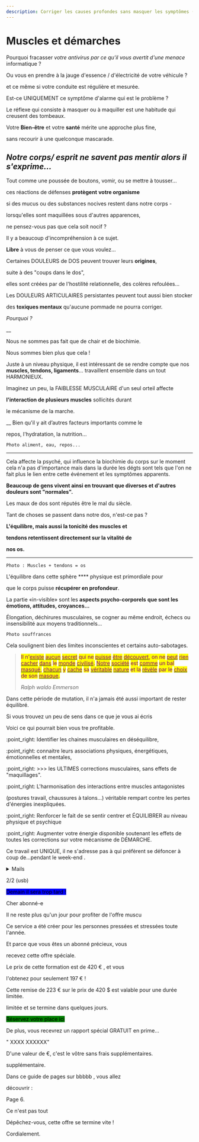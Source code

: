 ```yaml
---
description: Corriger les causes profondes sans masquer les symptômes (ap-parent)
---
```


# Muscles et démarches

Pourquoi fracasser _votre antivirus par ce qu'il vous_ _avertit d'une menace_ informatique ?

Ou vous en prendre à la jauge d'essence / d'électricité de votre véhicule ?

et ce même si votre conduite est régulière et mesurée.



Est-ce UNIQUEMENT ce symptôme d'alarme qui est le problème ?



Le réflexe qui consiste à masquer ou à maquiller est une habitude qui creusent des tombeaux.



Votre **Bien-être** et votre **santé** mérite une approche plus fine,

sans recourir à une quelconque mascarade.



## _Notre corps/ esprit ne savent pas mentir alors il s'exprime..._





Tout comme une poussée de boutons, vomir, ou se mettre à tousser...

ces réactions de défenses **protègent** **votre organisme**

si des mucus ou des substances nocives restent dans notre corps -

lorsqu'elles sont maquillées sous d'autres apparences,

ne pensez-vous pas que cela soit nocif ?



Il y a beaucoup d'incompréhension à ce sujet.



**Libre** à vous de penser ce que vous voulez...



Certaines DOULEURS de DOS peuvent trouver leurs **origines**,

suite à des "coups dans le dos",&#x20;

elles sont créées par de l'hostilité relationnelle, des colères refoulées...



Les DOULEURS ARTICULAIRES persistantes peuvent tout aussi bien stocker

des **toxiques mentaux** qu'aucune pommade ne pourra corriger.



_Pourquoi ?_

__

Nous ne sommes pas fait que de chair et de biochimie.

Nous sommes bien plus que cela !

Juste à un niveau physique, il est intéressant de se rendre compte que nos **muscles, tendons, ligaments**... travaillent ensemble dans un tout HARMONIEUX.



Imaginez un peu, la FAIBLESSE MUSCULAIRE d'un seul orteil affecte

**l'interaction de plusieurs muscles** sollicités durant

le mécanisme de la marche.



&#x20;__ Bien qu'il y ait d’autres facteurs importants comme le

repos, l'hydratation, la nutrition...

`Photo aliment, eau, repos...`

****



Cela affecte la psyché, qui influence la biochimie du corps sur le moment cela n'a pas d'importance mais dans la durée les dégts sont tels que l'on ne fait plus le lien entre cette événement et les symptômes apparents.



**Beaucoup de gens vivent ainsi en trouvant que diverses et d'autres douleurs sont "normales".**

Les maux de dos sont réputés être le mal du siècle.

Tant de choses se passent dans notre dos, n'est-ce pas ?



**L'équilibre, mais aussi la tonicité des muscles et**

**tendons retentissent directement sur la vitalité de**

**nos os.**

****

`Photo : Muscles + tendons = os`

L'équilibre dans cette sphère **** physique est primordiale pour

que le corps puisse **récupérer en profondeur**.



La partie «in-visible» sont les **aspects psycho-corporels** **que sont les** **émotions, attitudes, croyances...**

Élongation, déchirures musculaires, se cogner au même endroit, échecs ou insensibilité aux moyens traditionnels…



`Photo souffrances`

Cela soulignent bien des  limites inconscientes et certains auto-sabotages.

&#x20;

> <mark style="color:purple;">Il n'</mark>[<mark style="color:purple;">existe</mark>](https://www.dicocitations.com/citation.php?mot=existe) <mark style="color:purple;"></mark> [<mark style="color:purple;">aucun</mark>](https://www.dicocitations.com/citation.php?mot=aucun) <mark style="color:purple;"></mark> [<mark style="color:purple;">secret</mark>](https://www.dicocitations.com/citation.php?mot=secret) <mark style="color:purple;">qui ne</mark> [<mark style="color:purple;">puisse</mark>](https://www.dicocitations.com/citation.php?mot=puisse) <mark style="color:purple;"></mark> [<mark style="color:purple;">être</mark>](https://www.dicocitations.com/citation.php?mot=etre) <mark style="color:purple;"></mark> [<mark style="color:purple;">découvert</mark>](https://www.dicocitations.com/citation.php?mot=decouvert)<mark style="color:purple;">, on ne</mark> [<mark style="color:purple;">peut</mark>](https://www.dicocitations.com/citation.php?mot=peut) <mark style="color:purple;"></mark> [<mark style="color:purple;">rien</mark>](https://www.dicocitations.com/citation.php?mot=rien) <mark style="color:purple;"></mark> [<mark style="color:purple;">cacher</mark>](https://www.dicocitations.com/citation.php?mot=cacher) <mark style="color:purple;"></mark> [<mark style="color:purple;">dans</mark>](https://www.dicocitations.com/citation.php?mot=dans) <mark style="color:purple;">le</mark> [<mark style="color:purple;">monde</mark>](https://www.dicocitations.com/citation.php?mot=monde) <mark style="color:purple;"></mark> [<mark style="color:purple;">civilisé</mark>](https://www.dicocitations.com/citation.php?mot=civilise)<mark style="color:purple;">.</mark> [<mark style="color:purple;">Notre</mark>](https://www.dicocitations.com/citation.php?mot=Notre) <mark style="color:purple;"></mark> [<mark style="color:purple;">société</mark>](https://www.dicocitations.com/citation.php?mot=societe) <mark style="color:purple;">est</mark> [<mark style="color:purple;">comme</mark>](https://www.dicocitations.com/citation.php?mot=comme) <mark style="color:purple;">un bal</mark> [<mark style="color:purple;">masqué</mark>](https://www.dicocitations.com/citation.php?mot=masque)<mark style="color:purple;">,</mark> [<mark style="color:purple;">chacun</mark>](https://www.dicocitations.com/citation.php?mot=chacun) <mark style="color:purple;">y</mark> [<mark style="color:purple;">cache</mark>](https://www.dicocitations.com/citation.php?mot=cache) <mark style="color:purple;">sa</mark> [<mark style="color:purple;">véritable</mark>](https://www.dicocitations.com/citation.php?mot=veritable) <mark style="color:purple;"></mark> [<mark style="color:purple;">nature</mark>](https://www.dicocitations.com/citation.php?mot=nature) <mark style="color:purple;">et la</mark> [<mark style="color:purple;">révèle</mark>](https://www.dicocitations.com/citation.php?mot=revele) <mark style="color:purple;">par le</mark> [<mark style="color:purple;">choix</mark>](https://www.dicocitations.com/citation.php?mot=choix) <mark style="color:purple;">de son</mark> [<mark style="color:purple;">masque</mark>](https://www.dicocitations.com/citation.php?mot=masque)<mark style="color:purple;">.</mark>
>
> _Ralph waldo Emmerson_

Dans cette période de mutation, il n'a jamais été aussi important de rester équilibré.











Si vous trouvez un peu de sens dans ce que je vous ai écris



Voici ce qui pourrait bien vous tre profitable.



:point\_right: Identifier les chaines musculaires en déséquilibre,

:point\_right: connaitre leurs associations physiques, énergétiques, émotionnelles et mentales,

:point\_right: >>> les ULTIMES corrections musculaires, sans effets de "maquillages".

:point\_right: L'harmonisation des interactions entre muscles antagonistes

(postures travail, chaussures à talons...) véritable rempart contre les pertes d'énergies inexpliquées.

:point\_right: Renforcer le fait de se sentir centrer et ÉQUILIBRER au niveau physique  et psychique

:point\_right: Augmenter votre énergie disponible soutenant les effets de toutes les corrections sur votre mécanisme de DÉMARCHE. &#x20;



Ce travail est UNIQUE, il ne s'adresse pas à qui préfèrent se défoncer à coup de...pendant le week-end .



<details>

<summary>Mails</summary>



</details>

2/2 (usb)

<mark style="background-color:blue;">Demain il sera trop tard !</mark>

Cher abonné-e



Il ne reste plus qu'un jour pour profiter de l'offre muscu

Ce service a été créer pour les personnes pressées et stressées toute l'année.



Et parce que vous êtes un abonné précieux, vous&#x20;

recevez cette offre spéciale.



Le prix de cette formation est de 420 € , et vous&#x20;

l'obtenez pour seulement 197 € !



Cette remise de 223 € sur le prix de 420 $ est valable pour une durée limitée.

limitée et se termine dans quelques jours.

&#x20;

<mark style="background-color:green;">Réservez votre place ici</mark>



De plus, vous recevrez un rapport spécial GRATUIT en prime...

" XXXX XXXXXX"



D'une valeur de   €, c'est le vôtre sans frais supplémentaires.

supplémentaire.

Dans ce guide de   pages sur bbbbb     , vous allez

découvrir :



Page 6.



Ce n'est pas tout&#x20;



Dépêchez-vous, cette offre se termine vite !

Cordialement.
